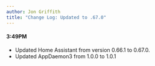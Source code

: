 ```yaml
---
author: Jon Griffith
title: "Change Log: Updated to .67.0"
---
```


#### 3:49PM

- Updated Home Assistant from version 0.66.1 to 0.67.0.
- Updated AppDaemon3 from 1.0.0 to 1.0.1
